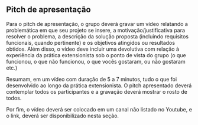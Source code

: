 ## Pitch de apresentação

Para o pitch de apresentação, o grupo deverá gravar um vídeo relatando a problemática em que seu projeto se insere, a motivação/justificativa para resolver o problema, a descrição da solução proposta (incluindo requisitos funcionais, quando pertinente) e os objetivos atingidos ou resultados obtidos. Além disso, o vídeo deve incluir uma devolutiva com relação à experiência da prática extensionista sob o ponto de vista do grupo (o que funcionou, o que não funcionou, o que vocês gostaram, ou não gostaram etc.)

Resumam, em um vídeo com duração de 5 a 7 minutos, tudo o que foi desenvolvido ao longo da prática extensionista.
O pitch apresentado deverá contemplar todos os participantes e a gravação deverá mostrar o rosto de todos.

Por fim, o vídeo deverá ser colocado em um canal não listado no Youtube, e o link, deverá ser disponibilizado nesta seção.



